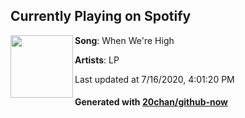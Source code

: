 ## Currently Playing on Spotify

[<img align="left" width="100" src="https://i.scdn.co/image/ab67616d00001e02edd52840c88ba5e7163071cf">](https://open.spotify.com/album/0dYi4VGov4Dl4AED2eVwPw)

**Song**: When We're High

**Artists**: LP

Last updated at 7/16/2020, 4:01:20 PM

#### Generated with [20chan/github-now](https://github.com/20chan/github-now)